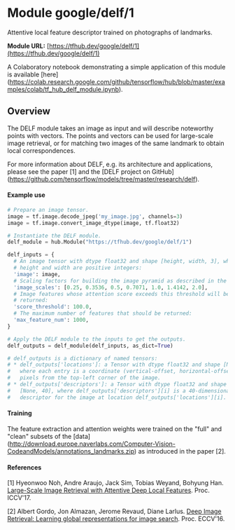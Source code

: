 # Module google/delf/1
Attentive local feature descriptor trained on photographs of landmarks.

<!-- network-architecture: DELF -->

**Module URL:** [https://tfhub.dev/google/delf/1](https://tfhub.dev/google/delf/1)

A Colaboratory notebook demonstrating a simple application of this module is
available [here]
(https://colab.research.google.com/github/tensorflow/hub/blob/master/examples/colab/tf_hub_delf_module.ipynb).

## Overview

The DELF module takes an image as input and will describe noteworthy points
with vectors. The points and vectors can be used for large-scale image
retrieval, or for matching two images of the same landmark to obtain local
correspondences.

For more information about DELF, e.g. its architecture and applications, please
see the paper [1] and the [DELF project on GitHub]
(https://github.com/tensorflow/models/tree/master/research/delf).

#### Example use
```python
# Prepare an image tensor.
image = tf.image.decode_jpeg('my_image.jpg', channels=3)
image = tf.image.convert_image_dtype(image, tf.float32)

# Instantiate the DELF module.
delf_module = hub.Module("https://tfhub.dev/google/delf/1")

delf_inputs = {
  # An image tensor with dtype float32 and shape [height, width, 3], where
  # height and width are positive integers:
  'image': image,
  # Scaling factors for building the image pyramid as described in the paper:
  'image_scales': [0.25, 0.3536, 0.5, 0.7071, 1.0, 1.4142, 2.0],
  # Image features whose attention score exceeds this threshold will be
  # returned:
  'score_threshold': 100.0,
  # The maximum number of features that should be returned:
  'max_feature_num': 1000,
}

# Apply the DELF module to the inputs to get the outputs.
delf_outputs = delf_module(delf_inputs, as_dict=True)

# delf_outputs is a dictionary of named tensors:
# * delf_outputs['locations']: a Tensor with dtype float32 and shape [None, 2],
#   where each entry is a coordinate (vertical-offset, horizontal-offset) in
#   pixels from the top-left corner of the image.
# * delf_outputs['descriptors']: a Tensor with dtype float32 and shape
#   [None, 40], where delf_outputs['descriptors'][i] is a 40-dimensional
#   descriptor for the image at location delf_outputs['locations'][i].
```

#### Training
The feature extraction and attention weights were trained on the "full" and
"clean" subsets of the [data]
(http://download.europe.naverlabs.com/Computer-Vision-CodeandModels/annotations_landmarks.zip)
as introduced in the paper [2].

#### References
[1] Hyeonwoo Noh, Andre Araujo, Jack Sim, Tobias Weyand, Bohyung Han.
[Large-Scale Image Retrieval with Attentive Deep Local Features](https://arxiv.org/abs/1612.06321).
Proc. ICCV'17.

[2] Albert Gordo, Jon Almazan, Jerome Revaud, Diane Larlus.
[Deep Image Retrieval: Learning global representations for image search](https://arxiv.org/abs/1604.01325).
Proc. ECCV'16.
